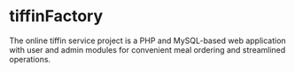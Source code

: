 # tiffinFactory
 The online tiffin service project is a PHP and MySQL-based web application with user and admin modules for convenient meal ordering and streamlined operations.
